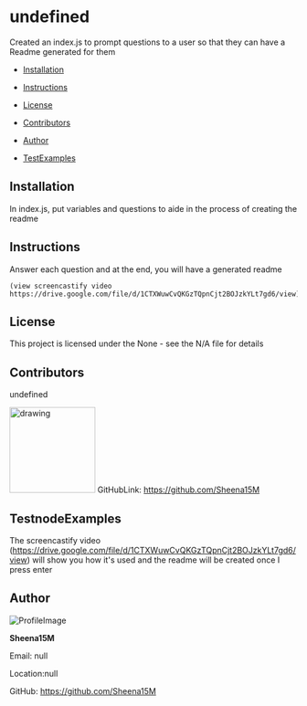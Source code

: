
# undefined 
Created an index.js to prompt questions to a user so that they can have a Readme generated for them

* [Installation](#Installation)

* [Instructions](#Instructions)

* [License](#License)

* [Contributors](#Contributors)

* [Author](#Author)

* [TestExamples](#TestExamples)
## Installation
In index.js, put variables and questions to aide in the process of creating the readme
## Instructions
Answer each question and at the end, you will have a generated readme
```
(view screencastify video https://drive.google.com/file/d/1CTXWuwCvQKGzTQpnCjt2BOJzkYLt7gd6/view)
```
## License 
This project is licensed under the None - see the N/A file for details
## Contributors
undefined
            
 <img src="https://avatars2.githubusercontent.com/u/67716?v=4" alt="drawing" width="150" display="inline"/>  GitHubLink: https://github.com/Sheena15M

## TestnodeExamples
The screencastify video (https://drive.google.com/file/d/1CTXWuwCvQKGzTQpnCjt2BOJzkYLt7gd6/view) will show you how it's used and the readme will be created once I press enter 
## Author 

![ProfileImage](https://avatars2.githubusercontent.com/u/66647497?v=4)

**Sheena15M**

Email: null

Location:null

GitHub: https://github.com/Sheena15M
